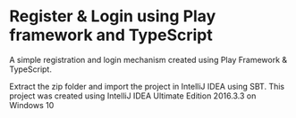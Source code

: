 # Register & Login using Play framework and TypeScript
A simple registration and login mechanism created using Play Framework &amp; TypeScript.

Extract the zip folder and import the project in IntelliJ IDEA using SBT. 
This project was created using IntelliJ IDEA Ultimate Edition 2016.3.3 on Windows 10
